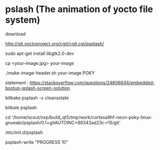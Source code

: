 # pslash (The animation of yocto file system)
download

http://git.yoctoproject.org/cgit/cgit.cgi/psplash/

sudo apt-get install libgtk2.0-dev

cp <your-image.jpg> your-image

./make-image-header.sh your-image POKY

statement : https://stackoverflow.com/questions/24606644/embedded-bootup-splash-screen-solution

bitbake psplash -c cleansstate

bitbale psplash

cd '/home/scout/nxp/build_qt5/tmp/work/cortexa9hf-neon-poky-linux-gnueabi/psplash/0.1+gitAUTOINC+88343ad23c-r15/git'

/etc/init.d/psplash

psplash-write  "PROGRESS 10"
